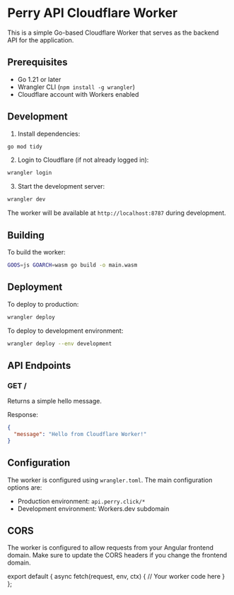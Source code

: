 # Perry API Cloudflare Worker

This is a simple Go-based Cloudflare Worker that serves as the backend API for the application.

## Prerequisites

- Go 1.21 or later
- Wrangler CLI (`npm install -g wrangler`)
- Cloudflare account with Workers enabled

## Development

1. Install dependencies:
```bash
go mod tidy
```

2. Login to Cloudflare (if not already logged in):
```bash
wrangler login
```

3. Start the development server:
```bash
wrangler dev
```

The worker will be available at `http://localhost:8787` during development.

## Building

To build the worker:
```bash
GOOS=js GOARCH=wasm go build -o main.wasm
```

## Deployment

To deploy to production:
```bash
wrangler deploy
```

To deploy to development environment:
```bash
wrangler deploy --env development
```

## API Endpoints

### GET /
Returns a simple hello message.

Response:
```json
{
  "message": "Hello from Cloudflare Worker!"
}
```

## Configuration

The worker is configured using `wrangler.toml`. The main configuration options are:

- Production environment: `api.perry.click/*`
- Development environment: Workers.dev subdomain

## CORS

The worker is configured to allow requests from your Angular frontend domain. Make sure to update the CORS headers if you change the frontend domain. 

export default {
  async fetch(request, env, ctx) {
    // Your worker code here
  }
}; 